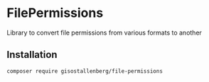 # FilePermissions
Library to convert file permissions from various formats to another

## Installation
```bash
composer require gisostallenberg/file-permissions
```
